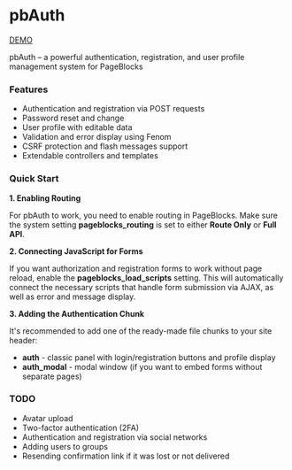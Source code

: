 # pbAuth

[DEMO](https://pbauth.boshnik.com/)

pbAuth – a powerful authentication, registration, and user profile management system for PageBlocks

### Features
 - Authentication and registration via POST requests
 - Password reset and change
 - User profile with editable data
 - Validation and error display using Fenom
 - CSRF protection and flash messages support
 - Extendable controllers and templates


### Quick Start
**1. Enabling Routing**

For pbAuth to work, you need to enable routing in PageBlocks. Make sure the system setting **pageblocks_routing** is set to either **Route Only** or **Full API**.

**2. Connecting JavaScript for Forms**

If you want authorization and registration forms to work without page reload, enable the **pageblocks_load_scripts** setting. This will automatically connect the necessary scripts that handle form submission via AJAX, as well as error and message display.

**3. Adding the Authentication Chunk**

It's recommended to add one of the ready-made file chunks to your site header:
 - **auth** - classic panel with login/registration buttons and profile display
 - **auth_modal** - modal window (if you want to embed forms without separate pages)


### TODO
 - Avatar upload
 - Two-factor authentication (2FA)
 - Authentication and registration via social networks
 - Adding users to groups
 - Resending confirmation link if it was lost or not delivered